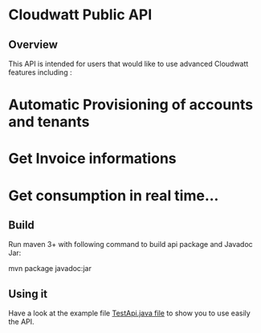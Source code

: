 Cloudwatt Public API
====================

Overview
--------

This API is intended for users that would like to use advanced Cloudwatt features including :
# Automatic Provisioning of accounts and tenants
# Get Invoice informations
# Get consumption in real time...

Build
-----

Run maven 3+ with following command to build api package and Javadoc Jar:

mvn package javadoc:jar

Using it
--------

Have a look at the example file [TestApi.java file](../blob/master/api/src/test/java/com/cloudwatt/apis/bss/TestAPI.java) to show you to use easily the API.
